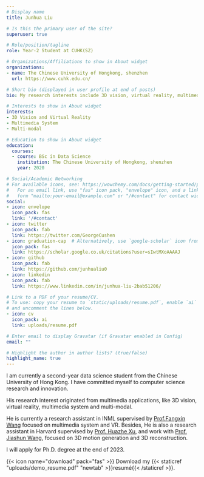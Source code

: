 ```yaml
---
# Display name
title: Junhua Liu

# Is this the primary user of the site?
superuser: true

# Role/position/tagline
role: Year-2 Student at CUHK(SZ)

# Organizations/Affiliations to show in About widget
organizations:
- name: The Chinese University of Hongkong, shenzhen
  url: https://www.cuhk.edu.cn/

# Short bio (displayed in user profile at end of posts)
bio: My research interests include 3D vision, virtual reality, multimedia system and multimoding.

# Interests to show in About widget
interests:
- 3D Vision and Virtual Reality
- Multimedia System 
- Multi-modal

# Education to show in About widget
education:
  courses:
  - course: BSc in Data Science
    institution: The Chinese University of Hongkong, shenzhen
    year: 2020

# Social/Academic Networking
# For available icons, see: https://wowchemy.com/docs/getting-started/page-builder/#icons
#   For an email link, use "fas" icon pack, "envelope" icon, and a link in the
#   form "mailto:your-email@example.com" or "/#contact" for contact widget.
social:
- icon: envelope
  icon_pack: fas
  link: '/#contact'
- icon: twitter
  icon_pack: fab
  link: https://twitter.com/GeorgeCushen
- icon: graduation-cap  # Alternatively, use `google-scholar` icon from `ai` icon pack
  icon_pack: fas
  link: https://scholar.google.co.uk/citations?user=sIwtMXoAAAAJ
- icon: github
  icon_pack: fab
  link: https://github.com/junhualiu0
- icon: linkedin
  icon_pack: fab
  link: https://www.linkedin.com/in/junhua-liu-2bab51206/

# Link to a PDF of your resume/CV.
# To use: copy your resume to `static/uploads/resume.pdf`, enable `ai` icons in `params.toml`, 
# and uncomment the lines below.
- icon: cv
  icon_pack: ai
  link: uploads/resume.pdf

# Enter email to display Gravatar (if Gravatar enabled in Config)
email: ""

# Highlight the author in author lists? (true/false)
highlight_name: true
---
```


I am currently a second-year data science student from the Chinese University of Hong Kong. I have committed myself to computer science research and innovation. 

His research interest originated from multimedia applications, like 3D vision, virtual reality, multimedia system and multi-modal.

He is currently a research assistant in INML supervised by [Prof.Fangxin Wang](https://scholar.google.com/citations?user=DrcEuSkAAAAJ&hl=zh-CN) focused on multimedia system and VR. Besides, He is also a research assistant in Harvard supervised by [Prof. Huazhe Xu](https://scholar.google.com/citations?user=VwYoZ6gAAAAJ&hl=zh-CN), and work with [Prof. Jiashun Wang](https://scholar.google.com/citations?user=VwYoZ6gAAAAJ&hl=zh-CN), focused on 3D motion generation and 3D reconstruction.

I will apply for Ph.D. degree at the end of 2023.



{{< icon name="download" pack="fas" >}} Download my {{< staticref "uploads/demo_resume.pdf" "newtab" >}}resumé{{< /staticref >}}.
